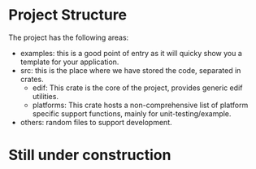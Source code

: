 # Project Structure
The project has the following areas:
* examples: this is a good point of entry as it will quicky show you a template for your application.
* src: this is the place where we have stored the code, separated in crates.
    * edif: This crate is the core of the project, provides generic edif utilities.
    * platforms: This crate hosts a non-comprehensive list of platform specific support functions, mainly for unit-testing/example.
* others: random files to support development.

# Still under construction
